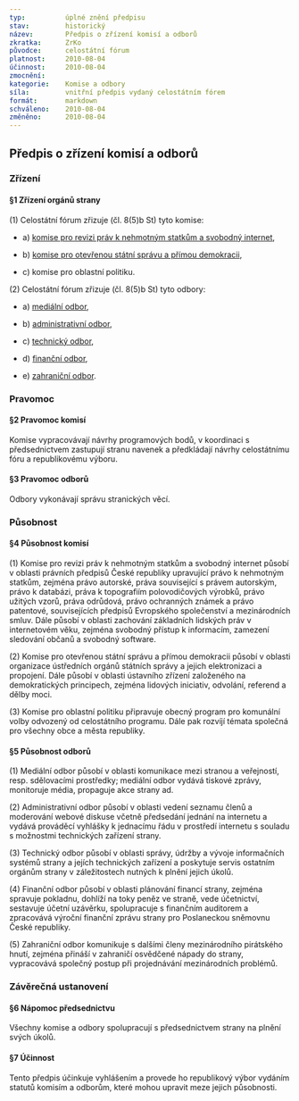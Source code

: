 ```yaml
---
typ:          úplné znění předpisu
stav:         historický
název:        Předpis o zřízení komisí a odborů
zkratka:      ZrKo
původce:      celostátní fórum
platnost:     2010-08-04
účinnost:     2010-08-04
zmocnění:     
kategorie:    Komise a odbory
síla:         vnitřní předpis vydaný celostátním fórem
formát:       markdown
schváleno:    2010-08-04
změněno:      2010-08-04
---
```

<!--# 04.08.2010 22:40 ![image alt text](image_0.png)[ ](http://www.pirati.cz/rules/zrko?rev=1280954411&do=diff)[rules:zrko](http://www.pirati.cz/rules/zrko?rev=1280954411) Mgr. Bc. Jakub Michálek-->

## Předpis o zřízení komisí a odborů

### Zřízení

#### §1 Zřízení orgánů strany

(1) Celostátní fórum zřizuje (čl. 8(5)b St) tyto komise:

* a) [komise pro revizi práv k nehmotným statkům a svobodný internet](http://www.pirati.cz/kci/start),

* b) [komise pro otevřenou státní správu a přímou demokracii](http://www.pirati.cz/koss/start),

* c) komise pro oblastní politiku.

(2) Celostátní fórum zřizuje (čl. 8(5)b St) tyto odbory:

* a) [mediální odbor](http://www.pirati.cz/mo/start),

* b) [administrativní odbor](http://www.pirati.cz/ao/start),

* c) [technický odbor](http://www.pirati.cz/to/start),

* d) [finanční odbor](http://www.pirati.cz/fo/start),

* e) [zahraniční odbor](http://www.pirati.cz/zo/start).

### Pravomoc

#### §2 Pravomoc komisí

Komise vypracovávají návrhy programových bodů, v koordinaci s předsednictvem zastupují stranu navenek a předkládají návrhy celostátnímu fóru a republikovému výboru.

#### §3 Pravomoc odborů

Odbory vykonávají správu stranických věcí.

### Působnost

#### §4 Působnost komisí

(1) Komise pro revizi práv k nehmotným statkům a svobodný internet působí v oblasti právních předpisů České republiky upravující právo k nehmotným statkům, zejména právo autorské, práva související s právem autorským, právo k databázi, práva k topografiím polovodičových výrobků, právo užitých vzorů, práva odrůdová, právo ochranných známek a právo patentové, souvisejících předpisů Evropského společenství a mezinárodních smluv. Dále působí v oblasti zachování základních lidských práv v internetovém věku, zejména svobodný přístup k informacím, zamezení sledování občanů a svobodný software.

(2) Komise pro otevřenou státní správu a přímou demokracii působí v oblasti organizace ústředních orgánů státních správy a jejich elektronizaci a propojení. Dále působí v oblasti ústavního zřízení založeného na demokratických principech, zejména lidových iniciativ, odvolání, referend a dělby moci.

(3) Komise pro oblastní politiku připravuje obecný program pro komunální volby odvozený od celostátního programu. Dále pak rozvíjí témata společná pro všechny obce a města republiky.

#### §5 Působnost odborů

(1) Mediální odbor působí v oblasti komunikace mezi stranou a veřejností, resp. sdělovacími prostředky; mediální odbor vydává tiskové zprávy, monitoruje média, propaguje akce strany ad.

(2) Administrativní odbor působí v oblasti vedení seznamu členů a moderování webové diskuse včetně předsedání jednání na internetu a vydává prováděcí vyhlášky k jednacímu řádu v prostředí internetu s souladu s možnostmi technických zařízení strany.

(3) Technický odbor působí v oblasti správy, údržby a vývoje informačních systémů strany a jejích technických zařízení a poskytuje servis ostatním orgánům strany v záležitostech nutných k plnění jejich úkolů.

(4) Finanční odbor působí v oblasti plánování financí strany, zejména spravuje pokladnu, dohlíží na toky peněz ve straně, vede účetnictví, sestavuje účetní uzávěrku, spolupracuje s finančním auditorem a zpracovává výroční finanční zprávu strany pro Poslaneckou sněmovnu České republiky.

(5) Zahraniční odbor komunikuje s dalšími členy mezinárodního pirátského hnutí, zejména přináší v zahraničí osvědčené nápady do strany, vypracovává společný postup při projednávání mezinárodních problémů.

### Závěrečná ustanovení

#### §6 Nápomoc předsednictvu

Všechny komise a odbory spolupracují s předsednictvem strany na plnění svých úkolů.

#### §7 Účinnost

Tento předpis účinkuje vyhlášením a provede ho republikový výbor vydáním statutů komisím a odborům, které mohou upravit meze jejich působnosti.
